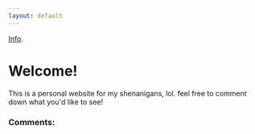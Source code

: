 ```yaml
---
layout: default
---
```


[Info](./another-page.html).

# Welcome!

This is a personal website for my shenanigans, lol. feel free to comment down what you'd like to see!

### Comments:
<script src="https://utteranc.es/client.js"
        repo="BamsTheSergal/bamsthesergal.github.io"
        issue-term="pathname"
        label="comments"
        theme="github-light"
        crossorigin="anonymous"
        async>
</script>
